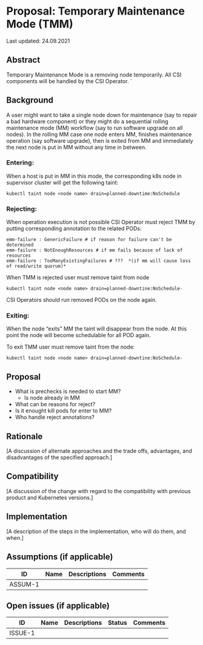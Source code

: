 # Proposal: Temporary Maintenance Mode (TMM)

Last updated: 24.09.2021


## Abstract

Temporary Maintenance Mode is a removing node temporarily. All CSI components will be handled by the CSI Operator.
`
## Background

A user might want to take a single node down for maintenance (say to repair a bad hardware component) or they might do a sequential rolling maintenance mode (MM) workflow (say to run software upgrade on all nodes). In the rolling MM case one node enters MM, finishes maintenance operation (say software upgrade), then is exited from MM and immediately the next node is put in MM without any time in between.


### Entering:

When a host is put in MM in this mode, the corresponding k8s node in supervisor cluster will get the following taint:
```
kubectl taint node <node name> drain=planned-downtime:NoSchedule
```

### Rejecting:

When operation execution is not possible CSI Operator must reject TMM by putting corresponding annotation to the related PODs:
```
emm-failure : GenericFailure # if reason for failure can't be determined
emm-failure : NotEnoughResources # if mm fails because of lack of resources
emm-failure : TooManyExistingFailures # ???  *(if mm will cause loss of read/write quorum)*
```
When TMM is rejected user must remove taint from node
```
kubectl taint node <node name> drain=planned-downtine:NoSchedule-
```
CSI Operators should run removed PODs on the node again.

### Exiting:
When the node “exits” MM the taint will disappear from the node. At this point the node will become schedulable for all POD again.

To exit TMM user must remove taint from the node:
```
kubectl taint node <node name> drain=planned-downtine:NoSchedule-
```

## Proposal

* What is prechecks is needed to start MM?
  * Is node already in MM
* What can be reasons for reject? 
* Is it enought kill pods for enter to MM?
* Who handle reject annotations?

## Rationale

[A discussion of alternate approaches and the trade offs, advantages, and disadvantages of the specified approach.]

## Compatibility

[A discussion of the change with regard to the compatibility with previous product and Kubernetes versions.]

## Implementation

[A description of the steps in the implementation, who will do them, and when.]

## Assumptions (if applicable)

ID | Name | Descriptions | Comments
---| -----| -------------| --------
ASSUM-1 |   |   |


## Open issues (if applicable)

ID | Name | Descriptions | Status | Comments
---| -----| -------------| ------ | --------
ISSUE-1 |   |   |   |   
